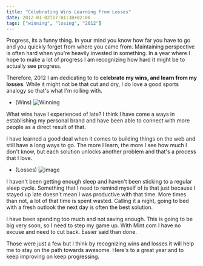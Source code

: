 ```yaml
---
title: "Celebrating Wins Learning From Losses"
date: 2012-01-02T17:01:38+02:00
tags: ["winning", "losing", "2012"]
---
```


Progress, its a funny thing. In your mind you know how far you have to go and you quickly forget from where you came from. Maintaining perspective is often hard when you're heavily invested in something. In a year where I hope to make a lot of progress I am recognizing how hard it might be to actually see progress.

Therefore, 2012 I am dedicating to to **celebrate my wins, and learn from my losses**. While it might not be that cut and dry, I do love a good sports analogy so that's what I'm rolling with.

+ (Wins)
![Winning](http://3.bp.blogspot.com/-WffimuEVkE0/TZNagwngu8I/AAAAAAAABt8/XomXP6ohYCQ/s1600/charlie-sheen-winning-t-shirts_design.png)

What wins have I experienced of late? I think I have come a ways in establishing my personal brand and have been able to connect with more people as a direct result of that.

I have learned a good deal when it comes to building things on the web and still have a long ways to go. The more I learn, the more I see how much I don't know, but each solution unlocks another problem and that's a process that I love.&nbsp;

- (Losses)
![image](http://i226.photobucket.com/albums/dd220/gracefulfury_bucket/millionaire_idiot_fail.jpg)

I haven't been getting enough sleep and haven't been sticking to a regular sleep cycle. Something that I need to remind myself of is that just because I stayed up late doesn't mean I was productive with that time. More times than not, a lot of that time is spent wasted. Calling it a night, going to bed with a fresh outlook the next day is often the best solution.&nbsp;

I have been spending too much and not saving enough. This is going to be big very soon, so I need to step my game up. With Mint.com I have no excuse and need to cut back. Easier said than done.

Those were just a few but I think by&nbsp;recognizing&nbsp;wins and losses it will help me to stay on the path towards awesome. Here's to a great year and to keep improving on keep progressing.
